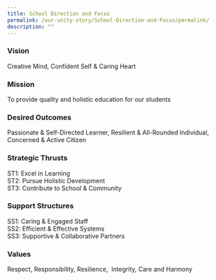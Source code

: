 ```yaml
---
title: School Direction and Focus
permalink: /our-unity-story/School-Direction-and-Focus/permalink/
description: ""
---
```

### **Vision**  
Creative Mind, Confident Self & Caring Heart

### **Mission**  
To provide quality and holistic education for our students

### **Desired Outcomes**
Passionate & Self-Directed Learner, Resilient & All-Rounded Individual, Concerned & Active Citizen
### **Strategic Thrusts**
ST1: Excel in Learning
<br>ST2: Pursue Holistic Development
<br>ST3: Contribute to School & Community
### **Support Structures**
SS1: Caring & Engaged Staff
<br>SS2: Efficient & Effective Systems
<br>SS3: Supportive & Collaborative Partners
### **Values**  
Respect, Responsibility, Resilience,  Integrity, Care and Harmony